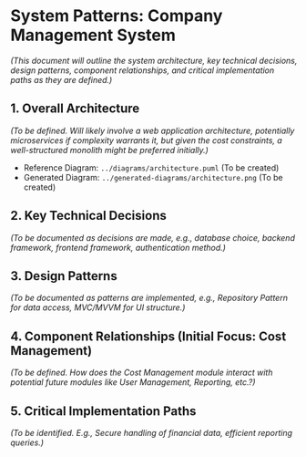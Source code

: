 # System Patterns: Company Management System

*(This document will outline the system architecture, key technical decisions, design patterns, component relationships, and critical implementation paths as they are defined.)*

## 1. Overall Architecture

*(To be defined. Will likely involve a web application architecture, potentially microservices if complexity warrants it, but given the cost constraints, a well-structured monolith might be preferred initially.)*

*   Reference Diagram: `../diagrams/architecture.puml` (To be created)
*   Generated Diagram: `../generated-diagrams/architecture.png` (To be created)

## 2. Key Technical Decisions

*(To be documented as decisions are made, e.g., database choice, backend framework, frontend framework, authentication method.)*

## 3. Design Patterns

*(To be documented as patterns are implemented, e.g., Repository Pattern for data access, MVC/MVVM for UI structure.)*

## 4. Component Relationships (Initial Focus: Cost Management)

*(To be defined. How does the Cost Management module interact with potential future modules like User Management, Reporting, etc.?)*

## 5. Critical Implementation Paths

*(To be identified. E.g., Secure handling of financial data, efficient reporting queries.)*
